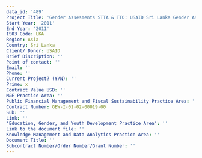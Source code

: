 ```yaml
---
data_id: '489'
Project Title: 'Gender Assesments STTA & TTO: USAID Sri Lanka Gender Assessment (TDY 115)'
Start Year: '2011'
End Year: '2011'
ISO3 Code: LKA
Region: Asia
Country: Sri Lanka
Client/ Donor: USAID
Brief Discription: ''
Point of contact: ''
Email: ''
Phone: ''
Current Project? (Y/N): ''
Prime: x
Contract Value USD: ''
M&E Practice Area: ''
Public Financial Management and Fiscal Sustainability Practice Area: ''
Contract Number: GEW-I-01-02-00019-00
Sub: ''
Link: ''
'Education, Gender, and Youth Development Practice Area': ''
Link to the document file: ''
Knowledge Management and Data Analytics Practice Area: ''
Document Title: ''
Subcontract Number/Order Number/Grant Number: ''
---
```

